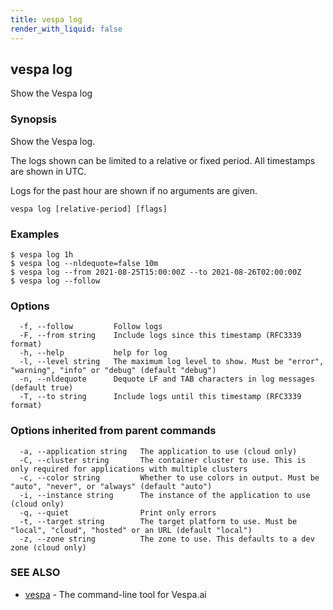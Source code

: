 ```yaml
---
title: vespa log
render_with_liquid: false
---
```


## vespa log

Show the Vespa log

### Synopsis

Show the Vespa log.

The logs shown can be limited to a relative or fixed period. All timestamps are shown in UTC.

Logs for the past hour are shown if no arguments are given.


```
vespa log [relative-period] [flags]
```

### Examples

```
$ vespa log 1h
$ vespa log --nldequote=false 10m
$ vespa log --from 2021-08-25T15:00:00Z --to 2021-08-26T02:00:00Z
$ vespa log --follow
```

### Options

```
  -f, --follow         Follow logs
  -F, --from string    Include logs since this timestamp (RFC3339 format)
  -h, --help           help for log
  -l, --level string   The maximum log level to show. Must be "error", "warning", "info" or "debug" (default "debug")
  -n, --nldequote      Dequote LF and TAB characters in log messages (default true)
  -T, --to string      Include logs until this timestamp (RFC3339 format)
```

### Options inherited from parent commands

```
  -a, --application string   The application to use (cloud only)
  -C, --cluster string       The container cluster to use. This is only required for applications with multiple clusters
  -c, --color string         Whether to use colors in output. Must be "auto", "never", or "always" (default "auto")
  -i, --instance string      The instance of the application to use (cloud only)
  -q, --quiet                Print only errors
  -t, --target string        The target platform to use. Must be "local", "cloud", "hosted" or an URL (default "local")
  -z, --zone string          The zone to use. This defaults to a dev zone (cloud only)
```

### SEE ALSO

* [vespa](vespa.html)	 - The command-line tool for Vespa.ai

